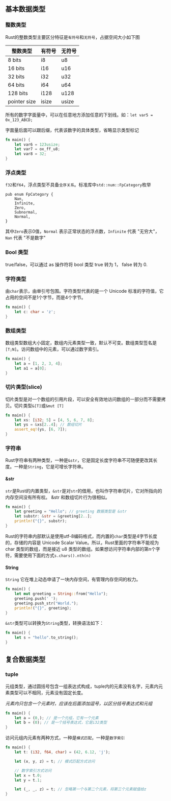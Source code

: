 ## 基本数据类型
### 整数类型
Rust的整数类型主要区分特征是`有符号`和`无符号`，占据空间大小如下图

|整数类型|有符号|无符号|
|------|-----|-----|
|8 bits|i8|u8|
|16 bits|i16|u16|
|32 bits|i32|u32|
|64 bits|i64|u64|
|128 bits|i128|u128|
|pointer size|isize|usize|

所有的数字字面量中，可以在任意地方添加任意的下划线。如：`let var5 = 0x_123_ABCD;`

字面量后面可以跟后缀，代表该数字的具体类型，省略显示类型标记
```rust
fn main() {
    let var6 = 123usize;
    let var7 = ox_ff_u8;
    let var8 = 32;
}
```
### 浮点类型
`f32`和`f64`，浮点类型不具备`全序关系`。标准库中`std::num::FpCategory`枚举
```rust,no_run
pub enum FpCategory {
    Nan,
    Infinite,
    Zero,
    Subnormal,
    Normal,
}
```
其中`Zero`表示0值，`Normal` 表示正常状态的浮点数，`Infinite` 代表 "无穷大"，`Nan` 代表 "不是数字"
### Bool 类型
true/false，可以通过 as 操作符将 bool 类型 true 转为 1， false 转为 0.
### 字符类型
由`char`表示，由单引号包围。字符类型代表的是一个 Unicode 标准的字符值，它占用的空间不是1个字节，而是4个字节。
```rust
fn main() {
    let c: char = 'z';
}
```
### 数组类型
数组类型数组大小固定，数组内元素类型一致，默认不可变。数组类型签名是`[T;N]`。访问数组中的元素，可以通过数字索引。
```rust
fn main() {
    let a = [1, 2, 3, 4];
    let a1 = a[0];
}
```
### 切片类型(slice)
切片类型是对一个数组的引用片段，可以安全有效地访问数组的一部分而不需要拷贝。切片类型`&[T]`或`&mut [T]`
```rust
fn main() {
    let xs: [i32; 5] = [4, 5, 6, 7, 8];
    let ys = &xs[2..4]; // 数组切片
    assert_eq!(ys, [6, 7]);
}
```
### 字符串
Rust字符串有两种类型，一种是`&str`，它是固定长度字符串不可随便更改其长度。一种是`String`，它是可增长字符串。
#### &str
`str`是Rust的内置类型，`&str`是对`str`的借用，也叫作字符串切片，它对所指向的内存空间没有所有权。 &str 和数组切片行为很相似。
```rust
fn main() {
    let greeting = "Hello"; // greeting 数据类型是 &str
    let substr: &str = &greeting[2..];
    println!("{}", substr);
}
```
Rust的字符串内部默认是使用utf-8编码格式，而内置的`char`类型是4字节长度的，存储的内容是 Unicode Scalar Value。所以，Rust里面的字符串不能视为 char 类型的数组，而是接近 u8 类型的数组。如果想访问字符串内部的第n个字符，需要使用下面的方式`s.chars().nth(n)`
#### String
`String` 它在堆上动态申请了一块内存空间，有管理内存空间的权力。
```rust
fn main() {
    let mut greeting = String::from("Hello");
    greeting.push(' ');
    greeting.push_str("World.");
    println!("{}", greeting);
}
```
`&str`类型可以转换为`String`类型，转换语法如下：
```rust
fn main() {
    let s = "hello".to_string();
}
```
## 复合数据类型
### tuple
元组类型，通过圆括号包含一组表达式构成，tuple内的元素没有名字，元素内元素类型可以不相同，元素没有固定长度。

*元素内只包含一个元素时，应该在后面添加逗号，以区分括号表达式和元组*
```rust
fn main() {
    let a = (0,); // 是一个元组，它有一个元素
    let b = (0); // 是一个括号表达式，它是i32类型
}
```
访问元组内元素有两种方式，一种是`模式匹配`，一种是`数字索引`
```rust
fn main() {
    let t: (i32, f64, char) = (42, 6.12, 'j');

    let (x, y, z) = t; // 模式匹配方式访问

    // 数字索引方式访问
    let x = t.0;
    let y = t.1;

    let (_, _, z) = t; // 忽略第一个与第二个元素，将第三个元素赋值给z
}
```
